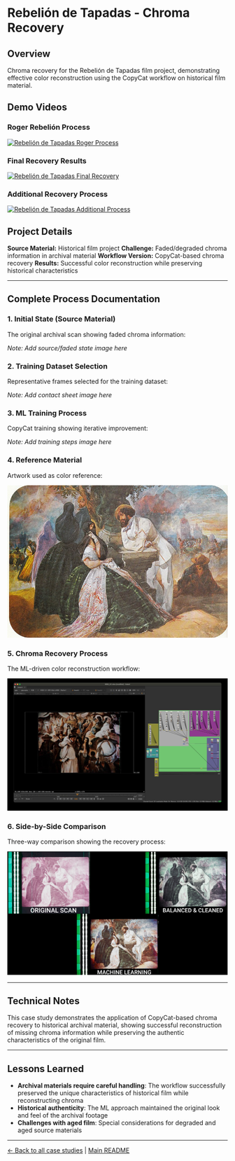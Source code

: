 # Rebelión de Tapadas - Chroma Recovery

## Overview
Chroma recovery for the Rebelión de Tapadas film project, demonstrating effective color reconstruction using the CopyCat workflow on historical film material.

## Demo Videos

### Roger Rebelión Process
[![Rebelión de Tapadas Roger Process](https://img.youtube.com/vi/RAKMxUw78gE/0.jpg)](https://www.youtube.com/watch?v=RAKMxUw78gE)

### Final Recovery Results
[![Rebelión de Tapadas Final Recovery](https://img.youtube.com/vi/0hkOd2OjGXM/0.jpg)](https://www.youtube.com/watch?v=0hkOd2OjGXM)

### Additional Recovery Process
[![Rebelión de Tapadas Additional Process](https://img.youtube.com/vi/4UK53lS59R0/0.jpg)](https://www.youtube.com/watch?v=4UK53lS59R0)

## Project Details

**Source Material:** Historical film project
**Challenge:** Faded/degraded chroma information in archival material
**Workflow Version:** CopyCat-based chroma recovery
**Results:** Successful color reconstruction while preserving historical characteristics

---

## Complete Process Documentation

### 1. Initial State (Source Material)
The original archival scan showing faded chroma information:

*Note: Add source/faded state image here*

### 2. Training Dataset Selection
Representative frames selected for the training dataset:

*Note: Add contact sheet image here*

### 3. ML Training Process
CopyCat training showing iterative improvement:

*Note: Add training steps image here*

### 4. Reference Material
Artwork used as color reference:

![Rebelión de las Tapadas Artwork Reference](../images/REBELION%20DE%20LAS%20TAPADAS%20ARTWORK%20REFERENCE.png)

### 5. Chroma Recovery Process
The ML-driven color reconstruction workflow:

![Rebelión de Tapadas Chroma Recovery Script Overview](../images/REBELION%20DE%20TAPADAS%20CHROMA%20RECOVERY%20SCRIPT%20OVERVIEW.jpeg)

### 6. Side-by-Side Comparison
Three-way comparison showing the recovery process:

![Rebelión de las Tapadas 3 Way Comparison](../images/REBELION%20DE%20LAS%20TAPADAS%203%20WAY%20COMPARISON.png)

---

## Technical Notes

This case study demonstrates the application of CopyCat-based chroma recovery to historical archival material, showing successful reconstruction of missing chroma information while preserving the authentic characteristics of the original film.

---

## Lessons Learned

- **Archival materials require careful handling**: The workflow successfully preserved the unique characteristics of historical film while reconstructing chroma
- **Historical authenticity**: The ML approach maintained the original look and feel of the archival footage
- **Challenges with aged film**: Special considerations for degraded and aged source materials

---

[← Back to all case studies](https://github.com/fabiocolor/nuke-chroma-recovery-template/blob/main/docs/case-studies.md) | [Main README](https://github.com/fabiocolor/nuke-chroma-recovery-template/blob/main/README.md)
